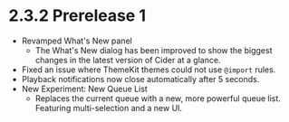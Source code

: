 # 2.3.2 Prerelease 1

- Revamped What's New panel
  - The What's New dialog has been improved to show the biggest changes in the latest version of Cider at a glance.
- Fixed an issue where ThemeKit themes could not use `@import` rules.
- Playback notifications now close automatically after 5 seconds.
- New Experiment: New Queue List
  - Replaces the current queue with a new, more powerful queue list. Featuring multi-selection and a new UI.
